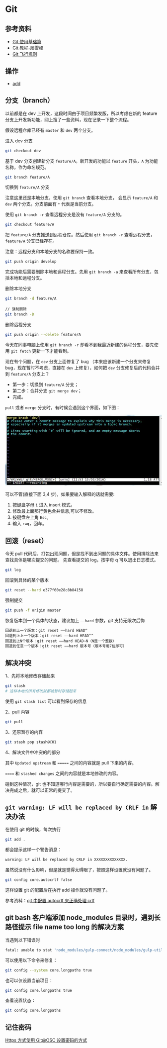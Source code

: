 # Git

## 参考资料

- [Git 使用基础篇](http://www.open-open.com/lib/view/open1332904495999.html)
- [Git 教程-廖雪峰](http://www.liaoxuefeng.com/wiki/0013739516305929606dd18361248578c67b8067c8c017b000)
- [Git 飞行规则](https://github.com/k88hudson/git-flight-rules/blob/master/README_zh-CN.md)

## 操作

- [add](./add.md)

## 分支（branch）

以前都是在 dev 上开发，这段时间由于项目频繁发版，所以考虑在新的 feature 分支上开发新功能，网上搜了一些资料，现在记录一下整个流程。

假设远程仓库已经有 `master` 和 `dev` 两个分支。

进入 dev 分支

```bash
git checkout dev
```

基于 dev 分支创建新分支 `feature/A`。新开发的功能以 `feature` 开头，`A` 为功能名称，作为命名规范。

```bash
git branch feature/A
```

切换到 `feature/A` 分支

注意这里还是本地分支，使用 `git branch` 查看本地分支， 会显示 `feature/A` 和 `dev` 两个分支。分支前面有 `*` 代表是当前分支。

使用 `git branch -r` 查看远程分支是没有 `feature/A` 分支的。

```bash
git checkout feature/A
```

把 `feature/A` 分支推送到远程仓库。然后使用 `git branch -r` 查看远程分支， `feature/A` 分支已经存在。

注意：远程分支和本地分支的名称要保持一致。

```bash
git push origin develop
```

完成功能后需要删除本地和远程分支。先用 `git branch -a` 来查看所有分支，包括本地和远程分支。

删除本地分支

```bash
git branch -d feature/A

// 强制删除
git branch -D
```

删除远程分支

```bash
git push origin --delete feature/A
```

今天在同事电脑上使用 `git branch -r` 却看不到我最近新建的远程分支，要先使用 `git fetch` 更新一下才能看到。

现在有个问题，在 `dev` 分支上面修复了 bug （本来应该新建一个分支来修复 bug，现在暂时不考虑，直接在 `dev` 上修复），如何把 `dev` 分支修复后的代码合并到 `feature/A` 分支上？

- 第一步：切换到 `feature/A` 分支；
- 第二步：合并分支 `git merge dev`；
- 完成。

`pull` 或者 `merge` 分支时，有时候会遇到这个界面，如下图：

![img](./images/merge-error.jpg)

可以不管(直接下面 3,4 步)，如果要输入解释的话就需要:

1. 按键盘字母 `i` 进入 insert 模式。
2. 修改最上面那行黄色合并信息,可以不修改。
3. 按键盘左上角 `Esc`。
4. 输入 `:wq`，回车。

## 回滚（reset）

今天 pull 代码后，打包出现问题，但是找不到出问题的具体文件。使用排除法来查找具体是哪次提交的问题。
先查看提交的 log，按字母 q 可以退出日志模式。

```bash
git log
```

回滚到具体的某个版本

```bash
git reset --hard e377f60e28c8b84158
```

强制提交

```bash
git push -f origin master
```

恢复版本到一个具体的状态，建议加上 `––hard` 参数，git 支持无限次后悔

```bash
回退到上一个版本：git reset ––hard HEAD^
回退到上上一个版本：git reset ––hard HEAD^^
回退到上N个版本：git reset ––hard HEAD~N（N是一个整数）
回退到任意一个版本：git reset ––hard 版本号（版本号用7位即可）
```

## 解决冲突

1、先将本地修改存储起来

```bash
git stash
# 这样本地的所有修改就都被暂时存储起来
```

使用 `git stash list` 可以看到保存的信息

2、pull 内容

```bash
git pull
```

3、还原暂存的内容

```bash
git stash pop stash@{0}
```

4、解决文件中冲突的的部分

其中 `Updated upstream` 和 `=====` 之间的内容就是 pull 下来的内容。

`====` 和 `stashed changes` 之间的内容就是本地修改的内容。

碰到这种情况，git 也不知道哪行内容是需要的，所以要自行确定需要的内容。解决完成之后，就可以正常的提交了。

## `git warning: LF will be replaced by CRLF in` 解决办法

在使用 git 的时候，每次执行

```bash
git add .
```

都会提示这样一个警告消息：

```bash
warning: LF will be replaced by CRLF in XXXXXXXXXXXXXX.
```

虽然说没有什么影响，但是就是觉得太碍眼了，按照这样设置就没有问题了。

```bash
git config core.autocrlf false
```

这样设置 git 的配置后在执行 add 操作就没有问题了。

参考资料：[git 中配置 autocrlf 来正确处理 crlf](http://blog.csdn.net/lysc_forever/article/details/42835203)

## git bash 客户端添加 node_modules 目录时，遇到长路径提示 file name too long 的解决方案

当遇到以下错误时

```bash
fatal: unable to stat 'node_modules/gulp-connect/node_modules/gulp-util/node_modules/dateformat/node_modules/meow/node_modules/normalize-package-data/node_modules/validate-npm-package-license/node_modules/spdx-expression-parse/parser.generated.js': Filename too long
```

可以使用以下命令来修复：

```bash
git config --system core.longpaths true
```

也可以仅设置当前项目：

```bash
git config core.longpaths true
```

查看设置状态：

```bash
git config core.longpaths
```

## 记住密码

[Https 方式使用 Git@OSC 设置密码的方式](http://git.oschina.net/oschina/git-osc/issues/2586)
